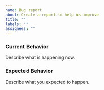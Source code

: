 ```yaml
---
name: Bug report
about: Create a report to help us improve
title: ""
labels: ""
assignees: ""
---
```


### Current Behavior

Describe what is happening now.

### Expected Behavior

Describe what you expected to happen.
